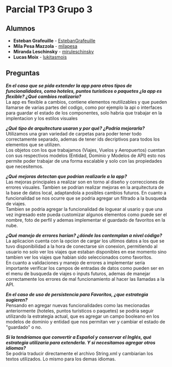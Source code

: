 # Parcial TP3 Grupo 3

## Alumnos
- **Esteban Grafeuille** - [EstebanGrafeuille](https://github.com/EstebanGrafeuille)  
- **Mila Pesa Mazzola** - [milapesa](https://github.com/milapesa)  
- **Miranda Leschinsky** - [miruleschinsky](https://github.com/miruleschinsky)  
- **Lucas Moix** - [lukitasmois](https://github.com/lukitasmois)  
  
  
  
## Preguntas

**_En el caso que se pida extender la app para otros tipos de funcionalidades, como hoteles, puntos turísticos o paquetes ¿la app es flexible? ¿Qué cambios realizaría?_**  
La app es flexible a cambios, contiene elementos reutilizables y que pueden llamarse de varias partes del codigo, como por ejemplo la api o interfaces para guardar el estado de los componentes, solo habria que trabajar en la implentacion y los estilos visuales  


**_¿Qué tipo de arquitectura usaron y por qué? ¿Podría mejorarla?_**  
Utilizamos una gran variedad de carpetas para poder tener todo correctamente separado, ademas de tener ids decriptivos para todos los elementos que se utilizen.  
Los objetos con los que trabajamos (Viajes, Vuelos y Aeropuertos) cuentan con sus respectivos modelos (Entidad, Dominio y Modelos de API) esto nos permite poder trabajar de una forma escalable y solo con las propiedades que necesitemos.

**_¿Qué mejoras detectan que podrían realizarle a la app?_**  
Las mejoras principales a realizar son en torno al diseño y correcciones de errores visuales. Tambien se podrian realizar mejoras en la arquitectura de la base de datos local, adaptandola a posibles cambios futuros.
En cuanto a funcionalidad se nos ocurre que se podria agregar un filtrado a la busqueda de viajes.  
Tambien se podria agregar la funcionalidad de loguear al usario y que una vez ingresado este pueda customizar algunos elementos como puede ser el nombre, foto de perfil y ademas implementar el guardado de favoritos en la nube.

**_¿Qué manejo de errores harían? ¿dónde los contemplan a nivel código?_**  
La aplicacion cuenta con la opcion de cargar los ultimos datos a los que se tuvo disponibilidad a la hora de conectarse sin conexion, permitiendo al usuario no solo ver los viajes que estaban disponibles en ese momento sino tambien ver los viajes que habian sido seleccionados como favoritos.  
En cuanto a validaciones y manejo de errores a implementar seria importante verificar los campos de entradas de datos como pueden ser en el menu de busqueda de viajes o inputs futuros, ademas de manejar correctamente los errores de mal funcionamiento al hacer las llamadas a la API.

**_En el caso de uso de persistencia para Favoritos, ¿que estrategia sugieren?_**  
Pensando en agregar nuevas funcionalidades como las mecionadas anteriormente (hoteles, puntos turísticos o paquetes) se podria seguir utilizando la estrategia actual, que es agregar un campo booleano en los modelos de dominio y entidad que nos permitan ver y cambiar el estado de "guardado" o no.

**_Si la tendríamos que convertir a Español y conservar el Inglés, qué estrategia utilizaría para extenderla. Y si necesitamos agregar otros idiomas?_**  
Se podria traducir directamente el archivo String.xml y cambiarian los textos utilizados. Lo mismo para los demas idiomas.

